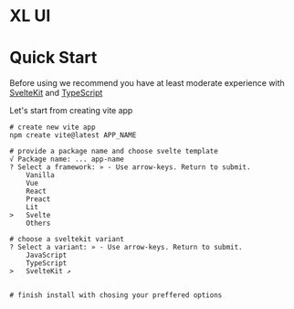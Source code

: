 # XL UI




# Quick Start

Before using we recommend you have at least moderate experience with [SvelteKit](https://kit.svelte.dev/) and [TypeScript](https://www.typescriptlang.org/docs/handbook/typescript-in-5-minutes.html)

Let's start from creating vite app

```
# create new vite app
npm create vite@latest APP_NAME

# provide a package name and choose svelte template
√ Package name: ... app-name
? Select a framework: » - Use arrow-keys. Return to submit.
    Vanilla
    Vue
    React
    Preact
    Lit
>   Svelte
    Others

# choose a sveltekit variant
? Select a variant: » - Use arrow-keys. Return to submit.
    JavaScript
    TypeScript
>   SvelteKit ↗


# finish install with chosing your preffered options
```